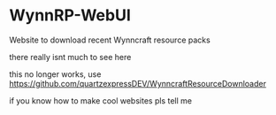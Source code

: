 # WynnRP-WebUI
Website to download recent Wynncraft resource packs

there really isnt much to see here

this no longer works, use https://github.com/quartzexpressDEV/WynncraftResourceDownloader




if you know how to make cool websites pls tell me
